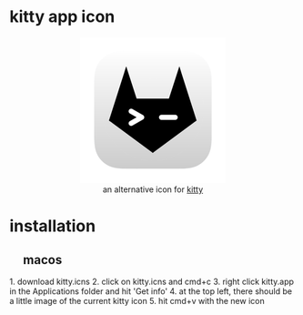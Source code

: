 # kitty app icon

<p align="center">
    <img width="256" src="https://github.com/jaashuu/kitty-icon/blob/main/kitty.iconset/icon_256.png" alt="kitty icon">
    <br>
    an alternative icon for <a href="https://sw.kovidgoyal.net/kitty/">kitty</a>
</p>

# installation
<div id="toc"> <!-- both work, toc or user-content-toc -->
  <ul style="list-style: none;">
    <summary>
      <h2><b>macos</b></h2>
    </summary>
  </ul>
</div>
1. download kitty.icns
2. click on kitty.icns and cmd+c
3. right click kitty.app in the Applications folder and hit 'Get info'
4. at the top left, there should be a little image of the current kitty icon
5. hit cmd+v with the new icon
